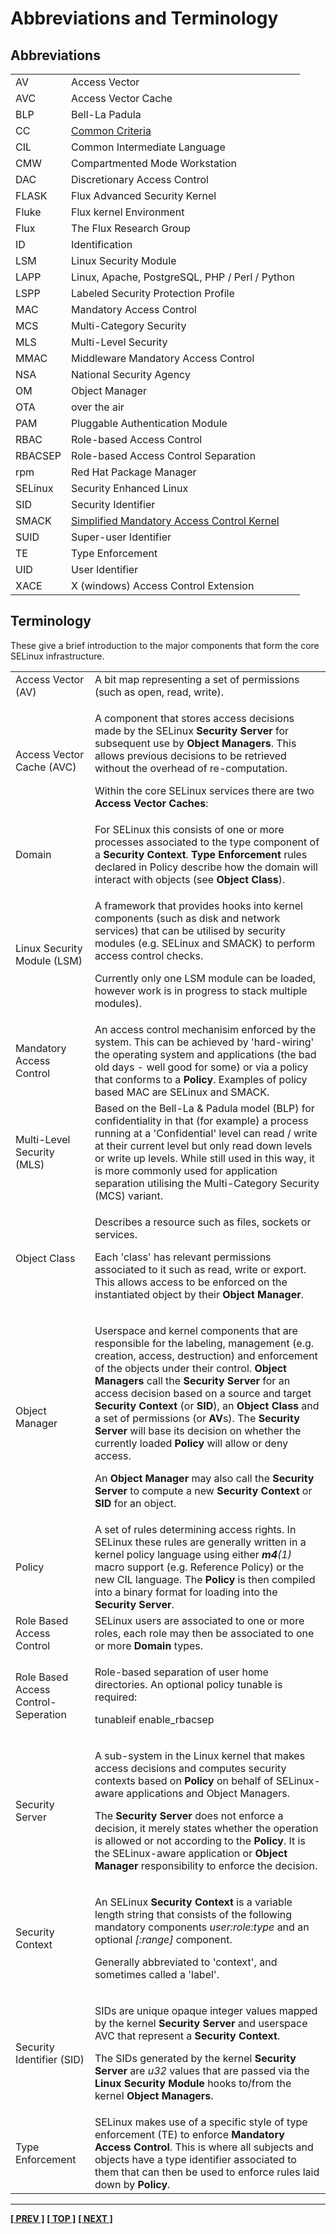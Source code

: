 # Abbreviations and Terminology

## Abbreviations

|         |                                                                                          |
| ------- | ---------------------------------------------------------------------------------------- |
| AV      | Access Vector                                                                            |
| AVC     | Access Vector Cache                                                                      |
| BLP     | Bell-La Padula                                                                           |
| CC      | [Common Criteria](http://www.commoncriteriaportal.org/)                                  |
| CIL     | Common Intermediate Language                                                             |
| CMW     | Compartmented Mode Workstation                                                           |
| DAC     | Discretionary Access Control                                                             |
| FLASK   | Flux Advanced Security Kernel                                                            |
| Fluke   | Flux kernel Environment                                                                  |
| Flux    | The Flux Research Group                                                                  |
| ID      | Identification                                                                           |
| LSM     | Linux Security Module                                                                    |
| LAPP    | Linux, Apache, PostgreSQL, PHP / Perl / Python                                           |
| LSPP    | Labeled Security Protection Profile                                                      |
| MAC     | Mandatory Access Control                                                                 |
| MCS     | Multi-Category Security                                                                  |
| MLS     | Multi-Level Security                                                                     |
| MMAC    | Middleware Mandatory Access Control                                                      |
| NSA     | National Security Agency                                                                 |
| OM      | Object Manager                                                                           |
| OTA     | over the air                                                                             |
| PAM     | Pluggable Authentication Module                                                          |
| RBAC    | Role-based Access Control                                                                |
| RBACSEP | Role-based Access Control Separation                                                     |
| rpm     | Red Hat Package Manager                                                                  |
| SELinux | Security Enhanced Linux                                                                  |
| SID     | Security Identifier                                                                      |
| SMACK   | [Simplified Mandatory Access Control Kernel](http://www.schaufler-ca.com/)               |
| SUID    | Super-user Identifier                                                                    |
| TE      | Type Enforcement                                                                         |
| UID     | User Identifier                                                                          |
| XACE    | X (windows) Access Control Extension                                                     |

## Terminology

These give a brief introduction to the major components that form the
core SELinux infrastructure.

<table>
<tbody>
<tr>
<td>Access Vector (AV)</td>
<td>A bit map representing a set of permissions (such as open, read, write).</td>
</tr>
<tr>
<td>Access Vector Cache (AVC)</td>
<td><p>A component that stores access decisions made by the SELinux <strong>Security Server</strong> for subsequent use by <strong>Object Managers</strong>. This allows previous decisions to be retrieved without the overhead of re-computation.</p>
<p>Within the core SELinux services there are two <strong>Access Vector Caches</strong>:</p></td>
</tr>
<tr>
<td>Domain</td>
<td>For SELinux this consists of one or more processes associated to the type component of a <strong>Security Context</strong>. <strong>Type Enforcement</strong> rules declared in Policy describe how the domain will interact with objects (see <strong>Object Class</strong>).</td>
</tr>
<tr>
<td>Linux Security Module (LSM)</td>
<td><p>A framework that provides hooks into kernel components (such as disk and network services) that can be utilised by security modules (e.g. SELinux and SMACK) to perform access control checks.</p>
<p>Currently only one LSM module can be loaded, however work is in progress to stack multiple modules).</p></td>
</tr>
<tr>
<td>Mandatory Access Control</td>
<td>An access control mechanisim enforced by the system. This can be achieved by 'hard-wiring' the operating system and applications (the bad old days - well good for some) or via a policy that conforms to a <strong>Policy</strong>. Examples of policy based MAC are SELinux and SMACK.</td>
</tr>
<tr>
<td>Multi-Level Security (MLS)</td>
<td>Based on the Bell-La &amp; Padula model (BLP) for confidentiality in that (for example) a process running at a 'Confidential' level can read / write at their current level but only read down levels or write up levels. While still used in this way, it is more commonly used for application separation utilising the Multi-Category Security (MCS) variant.</td>
</tr>
<tr>
<td>Object Class</td>
<td><p>Describes a resource such as files, sockets or services.</p>
<p>Each 'class' has relevant permissions associated to it such as read, write or export. This allows access to be enforced on the instantiated object by their <strong>Object Manager</strong>. </p></td>
</tr>
<tr>
<td>Object Manager</td>
<td><p>Userspace and kernel components that are responsible for the labeling, management (e.g. creation, access, destruction) and enforcement of the objects under their control. <strong>Object Managers</strong> call the <strong>Security Server</strong> for an access decision based on a source and target <strong>Security Context</strong> (or <strong>SID</strong>), an <strong>Object Class</strong> and a set of permissions (or <strong>AV</strong>s). The <strong>Security Server</strong> will base its decision on whether the currently loaded <strong>Policy</strong> will allow or deny access.</p>
<p>An <strong>Object Manager</strong> may also call the <strong>Security Server</strong> to compute a new <strong>Security Context</strong> or <strong>SID</strong> for an object.</p></td>
</tr>
<tr>
<td>Policy</td>
<td>A set of rules determining access rights. In SELinux these rules are generally written in a kernel policy language using either <em><strong>m4</strong>(1)</em> macro support (e.g. Reference Policy) or the new CIL language. The <strong>Policy</strong> is then compiled into a binary format for loading into the <strong>Security Server</strong>.</td>
</tr>
<tr>
<td>Role Based Access Control</td>
<td>SELinux users are associated to one or more roles, each role may then be associated to one or more <strong>Domain</strong> types.</td>
</tr>
<tr>
<td>Role Based Access Control-Seperation</td>
<td><p>Role-based separation of user home directories. An optional policy tunable is required:</p>
<p>tunableif enable_rbacsep</p></td>
</tr>
<tr>
<td>Security Server</td>
<td><p>A sub-system in the Linux kernel that makes access decisions and computes security contexts based on <strong>Policy</strong> on behalf of SELinux-aware applications and Object Managers.</p>
<p>The<strong> Security Server</strong> does not enforce a decision, it merely states whether the operation is allowed or not according to the <strong>Policy</strong>. It is the SELinux-aware application or <strong>Object Manager</strong> responsibility to enforce the decision.</p></td>
</tr>
<tr>
<td>Security Context</td>
<td><p>An SELinux <strong>Security Context</strong> is a variable length string that consists of the following mandatory components <em>user:role:type</em> and an optional <em>[:range]</em> component.</p>
<p>Generally abbreviated to 'context', and sometimes called a 'label'.</p></td>
</tr>
<tr>
<td>Security Identifier (SID)</td>
<td><p>SIDs are unique opaque integer values mapped by the kernel <strong>Security Server</strong> and userspace AVC that represent a <strong>Security Context</strong>.</p>
<p>The SIDs generated by the kernel <strong>Security Server</strong> are <em>u32</em> values that are passed via the <strong>Linux Security Module</strong> hooks to/from the kernel <strong>Object Managers</strong>.</p></td>
</tr>
<tr>
<td>Type Enforcement</td>
<td>SELinux makes use of a specific style of type enforcement (TE) to enforce <strong>Mandatory Access Control</strong>. This is where all subjects and objects have a type identifier associated to them that can then be used to enforce rules laid down by <strong>Policy</strong>.</td>
</tr>
</tbody>
</table>

<!-- %CUTHERE% -->

---
**[[ PREV ]](toc.md)** **[[ TOP ]](#)** **[[ NEXT ]](selinux_overview.md)**
